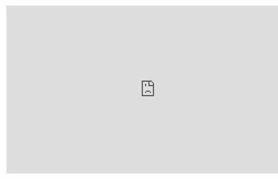 <iframe style="border: 1px solid rgba(0, 0, 0, 0.1);" width="800" height="450" src="https://embed.figma.com/proto/DSXkePArztEtIyzbPeljms/App-Ferreteria---Prototipo?node-id=8-2&p=f&scaling=scale-down&content-scaling=fixed&page-id=0%3A1&starting-point-node-id=8%3A2&show-proto-sidebar=1&embed-host=share" allowfullscreen></iframe>
